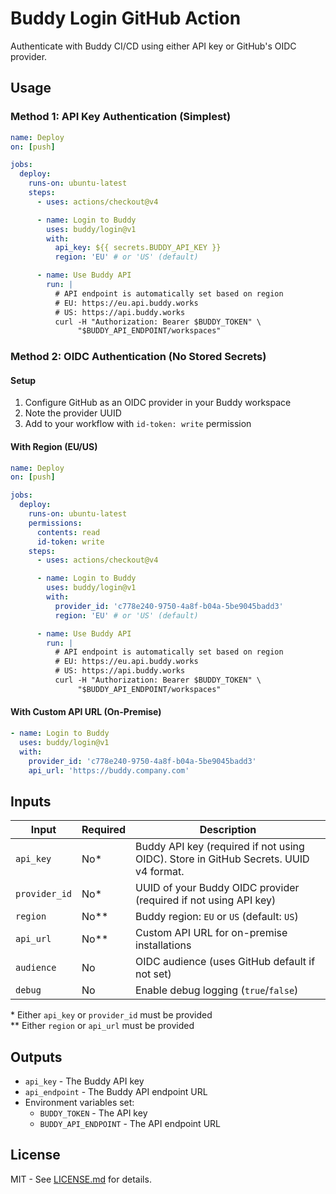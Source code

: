 # Buddy Login GitHub Action

Authenticate with Buddy CI/CD using either API key or GitHub's OIDC provider.

## Usage

### Method 1: API Key Authentication (Simplest)

```yaml
name: Deploy
on: [push]

jobs:
  deploy:
    runs-on: ubuntu-latest
    steps:
      - uses: actions/checkout@v4

      - name: Login to Buddy
        uses: buddy/login@v1
        with:
          api_key: ${{ secrets.BUDDY_API_KEY }}
          region: 'EU' # or 'US' (default)

      - name: Use Buddy API
        run: |
          # API endpoint is automatically set based on region
          # EU: https://eu.api.buddy.works
          # US: https://api.buddy.works
          curl -H "Authorization: Bearer $BUDDY_TOKEN" \
               "$BUDDY_API_ENDPOINT/workspaces"
```

### Method 2: OIDC Authentication (No Stored Secrets)

#### Setup
1. Configure GitHub as an OIDC provider in your Buddy workspace
2. Note the provider UUID
3. Add to your workflow with `id-token: write` permission

#### With Region (EU/US)

```yaml
name: Deploy
on: [push]

jobs:
  deploy:
    runs-on: ubuntu-latest
    permissions:
      contents: read
      id-token: write
    steps:
      - uses: actions/checkout@v4

      - name: Login to Buddy
        uses: buddy/login@v1
        with:
          provider_id: 'c778e240-9750-4a8f-b04a-5be9045badd3'
          region: 'EU' # or 'US' (default)

      - name: Use Buddy API
        run: |
          # API endpoint is automatically set based on region
          # EU: https://eu.api.buddy.works
          # US: https://api.buddy.works
          curl -H "Authorization: Bearer $BUDDY_TOKEN" \
               "$BUDDY_API_ENDPOINT/workspaces"
```

#### With Custom API URL (On-Premise)

```yaml
- name: Login to Buddy
  uses: buddy/login@v1
  with:
    provider_id: 'c778e240-9750-4a8f-b04a-5be9045badd3'
    api_url: 'https://buddy.company.com'
```

## Inputs

| Input         | Required | Description                                                                                      |
| ------------- | -------- | ------------------------------------------------------------------------------------------------ |
| `api_key`     | No*      | Buddy API key (required if not using OIDC). Store in GitHub Secrets. UUID v4 format.            |
| `provider_id` | No*      | UUID of your Buddy OIDC provider (required if not using API key)                                |
| `region`      | No**     | Buddy region: `EU` or `US` (default: `US`)                                                      |
| `api_url`     | No**     | Custom API URL for on-premise installations                                                     |
| `audience`    | No       | OIDC audience (uses GitHub default if not set)                                                  |
| `debug`       | No       | Enable debug logging (`true`/`false`)                                                           |

\* Either `api_key` or `provider_id` must be provided  
\** Either `region` or `api_url` must be provided

## Outputs

- `api_key` - The Buddy API key
- `api_endpoint` - The Buddy API endpoint URL
- Environment variables set:
  - `BUDDY_TOKEN` - The API key
  - `BUDDY_API_ENDPOINT` - The API endpoint URL

## License

MIT - See [LICENSE.md](LICENSE.md) for details.
